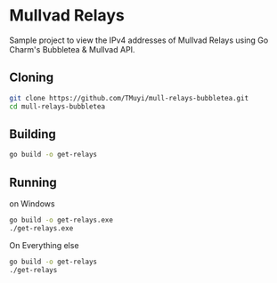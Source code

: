 # Mullvad Relays

Sample project to view the IPv4 addresses of Mullvad Relays using Go Charm's Bubbletea & Mullvad API.

## Cloning

```bash
git clone https://github.com/TMuyi/mull-relays-bubbletea.git
cd mull-relays-bubbletea
```

## Building

```bash
go build -o get-relays
```

## Running

on Windows

```bash
go build -o get-relays.exe
./get-relays.exe
```

On Everything else

```bash
go build -o get-relays
./get-relays
```
